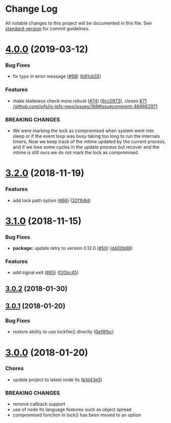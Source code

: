 # Change Log

All notable changes to this project will be documented in this file. See [standard-version](https://github.com/conventional-changelog/standard-version) for commit guidelines.

<a name="4.0.0"></a>
# [4.0.0](https://github.com/moxystudio/node-proper-lockfile/compare/v3.2.0...v4.0.0) (2019-03-12)


### Bug Fixes

* fix typo in error message ([#68](https://github.com/moxystudio/node-proper-lockfile/issues/68)) ([b91cb55](https://github.com/moxystudio/node-proper-lockfile/commit/b91cb55))


### Features

* make staleness check more robust ([#74](https://github.com/moxystudio/node-proper-lockfile/issues/74)) ([9cc0973](https://github.com/moxystudio/node-proper-lockfile/commit/9cc0973)), closes [#71](https://github.com/moxystudio/node-proper-lockfile/issues/71) [/github.com/ipfs/js-ipfs-repo/issues/188#issuecomment-468682971](https://github.com//github.com/ipfs/js-ipfs-repo/issues/188/issues/issuecomment-468682971)


### BREAKING CHANGES

* We were marking the lock as compromised when system went into sleep or if the event loop was busy taking too long to run the internals timers, Now we keep track of the mtime updated by the current process, and if we lose some cycles in the update process but recover and the mtime is still ours we do not mark the lock as compromised.



<a name="3.2.0"></a>
# [3.2.0](https://github.com/moxystudio/node-proper-lockfile/compare/v3.1.0...v3.2.0) (2018-11-19)


### Features

* add lock path option ([#66](https://github.com/moxystudio/node-proper-lockfile/issues/66)) ([32f1b8d](https://github.com/moxystudio/node-proper-lockfile/commit/32f1b8d))



<a name="3.1.0"></a>
# [3.1.0](https://github.com/moxystudio/node-proper-lockfile/compare/v3.0.2...v3.1.0) (2018-11-15)


### Bug Fixes

* **package:** update retry to version 0.12.0 ([#50](https://github.com/moxystudio/node-proper-lockfile/issues/50)) ([d400b98](https://github.com/moxystudio/node-proper-lockfile/commit/d400b98))


### Features

* add signal exit ([#65](https://github.com/moxystudio/node-proper-lockfile/issues/65)) ([f20bc45](https://github.com/moxystudio/node-proper-lockfile/commit/f20bc45))



<a name="3.0.2"></a>
## [3.0.2](https://github.com/moxystudio/node-proper-lockfile/compare/v3.0.1...v3.0.2) (2018-01-30)



<a name="3.0.1"></a>
## [3.0.1](https://github.com/moxystudio/node-proper-lockfile/compare/v3.0.0...v3.0.1) (2018-01-20)


### Bug Fixes

* restore ability to use lockfile() directly ([0ef8fbc](https://github.com/moxystudio/node-proper-lockfile/commit/0ef8fbc))



<a name="3.0.0"></a>
# [3.0.0](https://github.com/moxystudio/node-proper-lockfile/compare/v2.0.1...v3.0.0) (2018-01-20)


### Chores

* update project to latest node lts ([b1d43e5](https://github.com/moxystudio/node-proper-lockfile/commit/b1d43e5))


### BREAKING CHANGES

* remove callback support
* use of node lts language features such as object spread
* compromised function in lock() has been moved to an option

